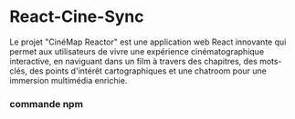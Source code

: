# React-Cine-Sync
 
Le projet "CinéMap Reactor" est une application web React innovante qui permet aux utilisateurs de vivre une expérience cinématographique interactive, en naviguant dans un film à travers des chapitres, des mots-clés, des points d'intérêt cartographiques et une chatroom pour une immersion multimédia enrichie.

### commande npm



